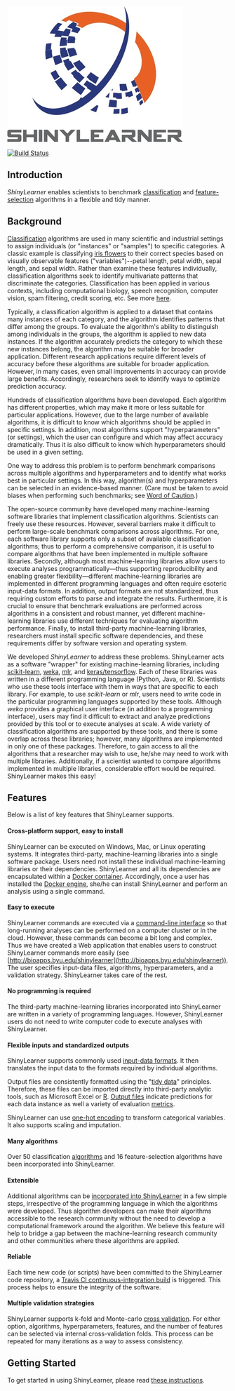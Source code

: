 ![ShinyLearner logo](WebApp/www/Logo_Small.jpg)

[![Build Status](https://travis-ci.org/srp33/ShinyLearner.svg?branch=master)](https://travis-ci.org/srp33/ShinyLearner)

## Introduction

*ShinyLearner* enables scientists to benchmark [classification](https://en.wikipedia.org/wiki/Statistical_classification) and [feature-selection](https://en.wikipedia.org/wiki/Feature_selection) algorithms in a flexible and tidy manner.

## Background

[Classification](https://en.wikipedia.org/wiki/Statistical_classification) algorithms are used in many scientific and industrial settings to assign individuals (or "instances" or "samples") to specific categories. A classic example is classifying [iris flowers](https://en.wikipedia.org/wiki/Iris_flower_data_set) to their correct species based on visually observable features ("variables")--petal length, petal width, sepal length, and sepal width. Rather than examine these features individually, classification algorithms seek to identify multivariate patterns that discriminate the categories. Classification has been applied in various contexts, including computational biology, speech recognition, computer vision, spam filtering, credit scoring, etc. See more [here](https://en.wikipedia.org/wiki/Statistical_classification#Application_domains).

Typically, a classification algorithm is applied to a dataset that contains many instances of each category, and the algorithm identifies patterns that differ among the groups. To evaluate the algorithm's ability to distinguish among individuals in the groups, the algorithm is applied to new data instances. If the algorithm accurately predicts the category to which these new instances belong, the algorithm may be suitable for broader application. Different research applications require different levels of accuracy before these algorithms are suitable for broader application. However, in many cases, even small improvements in accuracy can provide large benefits. Accordingly, researchers seek to identify ways to optimize prediction accuracy.

Hundreds of classification algorithms have been developed. Each algorithm has different properties, which may make it more or less suitable for particular applications. However, due to the large number of available algorithms, it is difficult to know which algorithms should be applied in specific settings. In addition, most algorithms support "hyperparameters" (or settings), which the user can configure and which may affect accuracy dramatically. Thus it is also difficult to know which hyperparameters should be used in a given setting.

One way to address this problem is to perform benchmark comparisons across multiple algorithms and hyperparameters and to identify what works best in particular settings. In this way, algorithm(s) and hyperparameters can be selected in an evidence-based manner. (Care must be taken to avoid biases when performing such benchmarks; see [Word of Caution](https://github.com/srp33/ShinyLearner/blob/master/Word_of_Caution.md).)

The open-source community have developed many machine-learning software libraries that implement classification algorithms. Scientists can freely use these resources. However, several barriers make it difficult to perform large-scale benchmark comparisons across algorithms. For one, each software library supports only a subset of available classification algorithms; thus to perform a comprehensive comparison, it is useful to compare algorithms that have been implemented in multiple software libraries. Secondly, although most machine-learning libraries allow users to execute analyses programmatically—thus supporting reproducibility and enabling greater flexibility—different machine-learning libraries are implemented in different programming languages and often require esoteric input-data formats. In addition, output formats are not standardized, thus requiring custom efforts to parse and integrate the results. Furthermore, it is crucial to ensure that benchmark evaluations are performed across algorithms in a consistent and robust manner, yet different machine-learning libraries use different techniques for evaluating algorithm performance. Finally, to install third-party machine-learning libraries, researchers must install specific software dependencies, and these requirements differ by software version and operating system.

We developed *ShinyLearner* to address these problems. ShinyLearner acts as a software "wrapper" for existing machine-learning libraries, including [scikit-learn](http://scikit-learn.org/stable), [weka](http://www.cs.waikato.ac.nz/ml/weka), [mlr](https://mlr-org.github.io/mlr-tutorial/release/html), and [keras/tensorflow](https://keras.io). Each of these libraries was written in a different programming language (Python, Java, or R). Scientists who use these tools interface with them in ways that are specific to each library. For example, to use *scikit-learn* or *mlr*, users need to write code in the particular programming languages supported by these tools. Although *weka* provides a graphical user interface (in addition to a programming interface), users may find it difficult to extract and analyze predictions provided by this tool or to execute analyses at scale. A wide variety of classification algorithms are supported by these tools, and there is some overlap across these libraries; however, many algorithms are implemented in only one of these packages. Therefore, to gain access to all the algorithms that a researcher may wish to use, he/she may need to work with multiple libraries. Additionally, if a scientist wanted to compare algorithms implemented in multiple libraries, considerable effort would be required. ShinyLearner makes this easy!

## Features

Below is a list of key features that ShinyLearner supports.

#### Cross-platform support, easy to install

ShinyLearner can be executed on Windows, Mac, or Linux operating systems. It integrates third-party, machine-learning libraries into a single software package. Users need not install these individual machine-learning libraries or their dependencies. ShinyLearner and all its dependencies are encapsulated within a [Docker container](https://hub.docker.com/r/srp33/shinylearner). Accordingly, once a user has installed the [Docker engine](https://www.docker.com), she/he can install ShinyLearner and perform an analysis using a single command.

#### Easy to execute

ShinyLearner commands are executed via a [command-line interface](https://en.wikipedia.org/wiki/Command-line_interface) so that long-running analyses can be performed on a computer cluster or in the cloud. However, these commands can become a bit long and complex. Thus we have created a Web application that enables users to construct ShinyLearner commands more easily (see [http://bioapps.byu.edu/shinylearner](http://bioapps.byu.edu/shinylearner)). The user specifies input-data files, algorithms, hyperparameters, and a validation strategy. ShinyLearner takes care of the rest.

#### No programming is required

The third-party machine-learning libraries incorporated into ShinyLearner are written in a variety of programming languages. However, ShinyLearner users do not need to write computer code to execute analyses with ShinyLearner.

#### Flexible inputs and standardized outputs

ShinyLearner supports commonly used [input-data formats](https://github.com/srp33/ShinyLearner/blob/master/InputFormats.md). It then translates the input data to the formats required by individual algorithms.

Output files are consistently formatted using the "[tidy data](http://vita.had.co.nz/papers/tidy-data.pdf)" principles. Therefore, these files can be imported directly into third-party analytic tools, such as Microsoft Excel or [R](http://www.r-project.org). [Output files](https://github.com/srp33/ShinyLearner/blob/master/OutputFiles.md) indicate predictions for each data instance as well a variety of evaluation [metrics](https://github.com/srp33/ShinyLearner/blob/master/Metrics.md).

ShinyLearner can use [one-hot encoding](https://www.quora.com/What-is-one-hot-encoding-and-when-is-it-used-in-data-science) to transform categorical variables. It also supports scaling and imputation.

#### Many algorithms

Over 50 classification [algorithms](https://github.com/srp33/ShinyLearner/blob/master/Algorithms.md) and 16 feature-selection algorithms have been incorporated into ShinyLearner.

#### Extensible

Additional algorithms can be [incorporated into ShinyLearner](https://github.com/srp33/ShinyLearner/blob/master/IncorporatingNewAlgorithms.md) in a few simple steps, irrespective of the programming language in which the algorithms were developed. Thus algorithm developers can make their algorithms accessible to the research community without the need to develop a computational framework around the algorithm. We believe this feature will help to bridge a gap between the machine-learning research community and other communities where these algorithms are applied.

#### Reliable

Each time new code (or scripts) have been committed to the ShinyLearner code repository, a [Travis CI continuous-integration build](https://travis-ci.org/srp33/ShinyLearner) is triggered. This process helps to ensure the integrity of the software.

#### Multiple validation strategies

ShinyLearner supports k-fold and Monte-carlo [cross validation](https://medium.com/datadriveninvestor/k-fold-and-other-cross-validation-techniques-6c03a2563f1e). For either option, algorithms, hyperparameters, features, and the number of features can be selected via internal cross-validation folds. This process can be repeated for many iterations as a way to assess consistency.

## Getting Started

To get started in using ShinyLearner, please read [these instructions](https://github.com/srp33/ShinyLearner/blob/master/GettingStarted.md).
